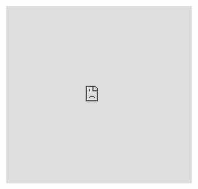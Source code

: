 <iframe  src="https://www.macworld.com/article/230957/apples-event-calendar-when-is-the-next-apple-event.html" width="100%" height="480" frameborder="0" scrolling="auto" class="frame-area"></iframe>
